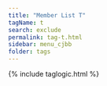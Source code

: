 ```yaml
---
title: "Member List T"
tagName: t
search: exclude
permalink: tag-t.html
sidebar: menu_cjbb
folder: tags
---
```

{% include taglogic.html %}